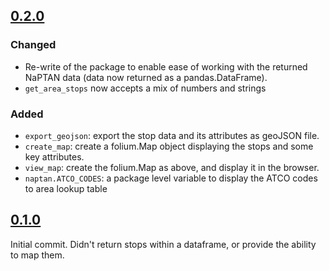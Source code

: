 ## [0.2.0](https://github.com/mullinscr/naptan/releases/tag/v0.2.0)

### Changed

- Re-write of the package to enable ease of working with the returned NaPTAN data (data now returned as a pandas.DataFrame).
-   `get_area_stops` now accepts a mix of numbers and strings

### Added

- `export_geojson`: export the stop data and its attributes as geoJSON file.
- `create_map`: create a folium.Map object displaying the stops and some key attributes.
- `view_map`: create the folium.Map as above, and display it in the browser.
- `naptan.ATCO_CODES`: a package level variable to display the ATCO codes to area lookup table

## [0.1.0](https://github.com/mullinscr/naptan/releases/tag/v0.1.0)

Initial commit. Didn't return stops within a dataframe, or provide the ability
to map them.